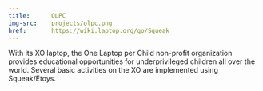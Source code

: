 ```yaml
---
title:      OLPC
img-src:    projects/olpc.png
href:       https://wiki.laptop.org/go/Squeak
---
```

With its XO laptop, the One Laptop per Child non-profit organization provides educational opportunities for underprivileged children all over the world. Several basic activities on the XO are implemented using Squeak/Etoys.
